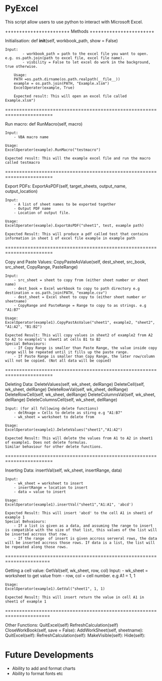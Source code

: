 # PyExcel

This script allow users to use python to interact with Microsoft Excel. 

+++++++++++++++++++++++
	Methods
+++++++++++++++++++++++

Initialisation: def __init__(self, workbook_path, show = False)

	Input: 
			- workbook_path = path to the excel file you want to open. e.g. os.path.join(path to excel file, excel file name).
			- visbility = False to let excel do work in the background, true otherwise.

		Usage: 
		PATH =os.path.dirname(os.path.realpath(__file__))
		example = os.path.join(PATH, "Example.xlsm")
		ExcelOperater(example, True)

		Expected result: This will open an excel file called Example.xlsm")

=======================================================================

Run macro: def RunMacro(self, macro)

	Input:
		- VBA macro name

	Usage:
	ExcelOperater(example).RunMacro("testmacro")

	Expected result: This will the example excel file and run the macro called testmacro

=======================================================================

Export PDFs: ExportAsPDF(self, target_sheets, output_name, output_location)

	Input:
		- A list of sheet names to be exported together
		- Output PDF name
		- Location of output file.

	Usage:
	ExcelOperater(example).ExportAsPDF("sheet1", test, example path)

	Expected Result: This will produce a pdf called test that contains information in sheet 1 of excel file example in example path

=======================================================================

Copy and Paste Values: CopyPasteAsValue(self, dest_sheet, src_book, src_sheet, CopyRange, PasteRange)

	Input:
		- src_sheet = sheet to copy from (either sheet number or sheet name)
		- dest_book = Excel workbook to copy to path directory e.g destination = os.path.join(PATH, "example.csv")
		- dest_sheet = Excel sheet to copy to (either sheet number or sheetname)
		- CopyRange and PasteRange = Range to copy to as strings. e.g "A1:B7"

	Usage:
	ExcelOperator(example1).CopyPastAsValue("sheet1", example2, "sheet2", "A1:A2", "B1:B2")

	Expected Result: This will copy values in sheet2 of example2 from A2 to A2 to example1's sheet1 at cells B1 to B2
	Special Behaviours:
		- If Copy Range is smaller than Paste Range, the value inside copy range will be repeated until it fills up the paste range.
		- If Paste Range is smaller than Copy Range, the later row/column will not be copied. (Not all data will be copied)

=======================================================================

Deleting Data: DeleteValues(self, wk_sheet, delRange)
	       DeleteCell(self, wk_sheet, delRange)
	       DeleteRowVal(self, wk_sheet, delRange)
	       DeleteRowCell(self, wk_sheet, delRange)
	       DeleteColumnsVal(self, wk_sheet, delRange)
	       DeleteColumnsCell(self, wk_sheet, delRange)
	       
	Input: (for all following delete functions)
		- delRnage = Cells to delete as stirng e.g "A1:B7"
		- wk_sheet = worksheet to delete from

	Usage:
	ExcelOperator(example1).DeleteValues("sheet1","A1:A2")

	Expected Result: This will delete the values from A1 to A2 in sheet1 of example1. Does not delete formulas.
	Similar behaviour for other delete functions.

=======================================================================

Inserting Data: insertVal(self, wk_sheet, insertRange, data)

	Input:
		- wk_sheet = worksheet to insert
		- insertRange = location to insert
		- data = value to insert

	Usage:
	ExcelOperator(example1).insertVal("sheet1","A1:A1", 'abcd')

	Expected Result: This will insert 'abcd' to the cell A1 in sheet1 of example 1
	Special Behvaiours: 
		- If a list is given as a data, and assuming the range to insert is compatible with the size of that list, this values of the list will be inserted accross that row.
		- If the range  of insert is given accross serveral rows, the data will be inserted accross those rows. If data is a list, the list will be repeated along those rows.

======================================================================

Getting a cell value: GetVal(self, wk_sheet, row, col)
	Input:
		- wk_sheet = worksheet to get value from
		- row, col = cell number. e.g A1 = 1, 1

	Usage:
	ExcelOperator(example1).GetVal("sheet1", 1, 1)

	Expected Result: This will insert return the value in cell A1 in sheet1 of example 1

======================================================================

Other Functions:
	QuitExcel(self)
	RefreshCalculation(self)
	CloseWorkBook(self, save = False):
	AddWorkSheet(self, sheetname):
	QuitExcel(self):
	RefreshCalculation(self):
	MakeVisible(self):
	Hide(self):
  
  
 # Future Developments
 - Ability to add and format charts
 - Ability to format fonts etc
